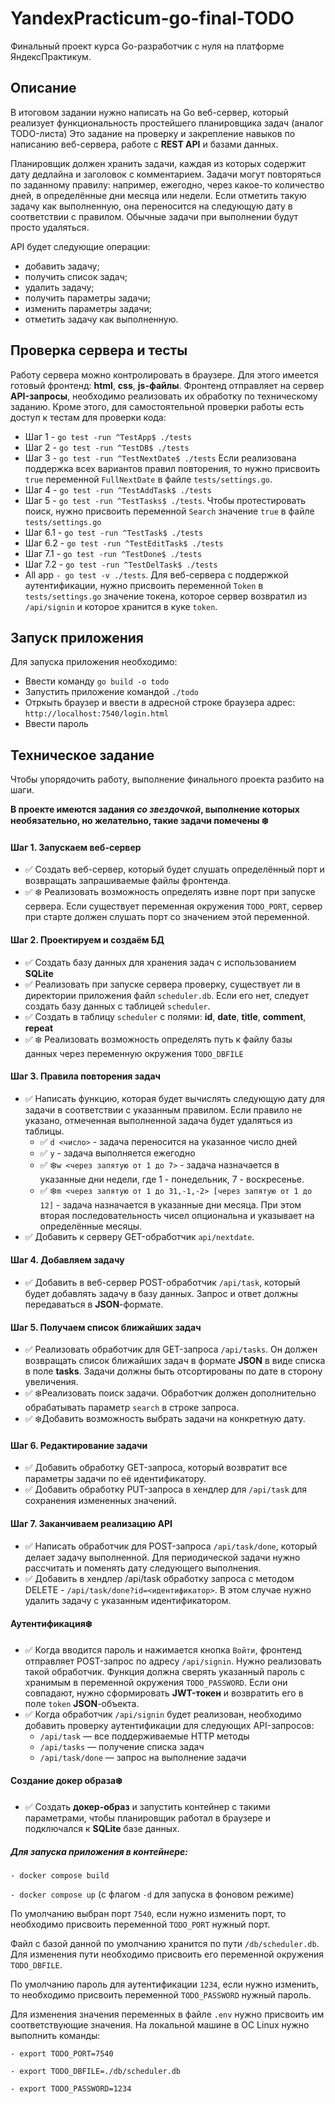 # YandexPracticum-go-final-TODO
Финальный проект курса Go-разработчик с нуля на платформе ЯндексПрактикум. 

## Описание 

В итоговом задании нужно написать на Go веб-сервер, который реализует функциональность простейшего планировщика задач (аналог TODO-листа)
Это задание на проверку и закрепление навыков по написанию веб-сервера, работе с **REST API** и базами данных.

Планировщик должен хранить задачи, каждая из которых содержит дату дедлайна и заголовок с комментарием. Задачи могут повторяться по заданному правилу: например, ежегодно, через какое-то количество дней, в определённые дни месяца или недели. Если отметить такую задачу как выполненную, она переносится на следующую дату в соответствии с правилом. Обычные задачи при выполнении будут просто удаляться.

API будет следующие операции:
- добавить задачу;
- получить список задач;
- удалить задачу;
- получить параметры задачи;
- изменить параметры задачи;
- отметить задачу как выполненную.

## Проверка сервера и тесты

Работу сервера можно контролировать в браузере. Для этого имеется готовый фронтенд: **html**, **css**, **js-файлы**. Фронтенд отправляет на сервер **API-запросы**, необходимо реализовать их обработку по техническому заданию.
Кроме этого, для самостоятельной проверки работы есть доступ к тестам для проверки кода:
- Шаг 1 - `go test -run ^TestApp$ ./tests`
- Шаг 2 - `go test -run ^TestDB$ ./tests`
- Шаг 3 - `go test -run ^TestNextDate$ ./tests`
  Если реализована поддержка всех вариантов правил повторения, то нужно присвоить `true` переменной `FullNextDate` в файле `tests/settings.go`.
- Шаг 4 - `go test -run ^TestAddTask$ ./tests`
- Шаг 5 - `go test -run ^TestTasks$ ./tests`.
  Чтобы протестировать поиск, нужно присвоить переменной `Search` значение `true` в файле `tests/settings.go`
- Шаг 6.1 - `go test -run ^TestTask$ ./tests`
- Шаг 6.2 - `go test -run ^TestEditTask$ ./tests`
- Шаг 7.1 - `go test -run ^TestDone$ ./tests`
- Шаг 7.2 - `go test -run ^TestDelTask$ ./tests`
- All app `- go test -v ./tests`.
  Для веб-сервера с поддержкой аутентификации, нужно присвоить переменной `Token` в `tests/settings.go` значение токена, которое сервер возвратил из `/api/signin` и которое хранится в куке `token`.

## Запуск приложения
Для запуска приложения необходимо:
 - Ввести команду  `go build -o todo`
 - Запустить приложение командой `./todo`
 - Отркыть браузер и ввести в адресной строке браузера адрес: `http://localhost:7540/login.html`
 - Ввести пароль

## Техническое задание 
Чтобы упорядочить работу, выполнение финального проекта разбито на шаги.

**В проекте имеются задания _со звездочкой_, выполнение которых необязательно, но желательно, такие задачи помечены ❄️**

#### Шаг 1. Запускаем веб-сервер
- ✅ Создать веб-сервер, который будет слушать определённый порт и возвращать запрашиваемые файлы фронтенда.
- ✅ ❄️ Реализовать возможность определять извне порт при запуске сервера. Если существует переменная окружения `TODO_PORT`, сервер при старте должен слушать порт со значением этой переменной. 

#### Шаг 2. Проектируем и создаём БД
- ✅ Создать базу данных для хранения задач с использованием **SQLite**
- ✅ Реализовать при запуске сервера проверку, существует ли в директории приложения файл `scheduler.db`. Если его нет, следует создать базу данных с таблицей `scheduler`.
- ✅ Создать в таблицу `scheduler` с полями: **id**, **date**, **title**, **comment**, **repeat**
- ✅ ❄️ Реализовать возможность определять путь к файлу базы данных через переменную окружения `TODO_DBFILE`

#### Шаг 3. Правила повторения задач
- ✅  Написать функцию, которая будет вычислять следующую дату для задачи в соответствии с указанным правилом. Если правило не указано, отмеченная выполненной задача будет удаляться из таблицы.
    - ✅   `d <число>` - задача переносится на указанное число дней
    - ✅   `y` - задача выполняется ежегодно
    - ✅   ❄️`w <через запятую от 1 до 7>` - задача назначается в указанные дни недели, где 1 - понедельник, 7 - воскресенье.
    - ✅   ❄️`m <через запятую от 1 до 31,-1,-2> [через запятую от 1 до 12]` - задача назначается в указанные дни месяца. При этом вторая последовательность чисел опциональна и указывает на определённые месяцы.
- ✅ Добавить к серверу GET-обработчик `api/nextdate`.

#### Шаг 4. Добавляем задачу
- ✅ Добавить в веб-сервер POST-обработчик `/api/task`, который будет добавлять задачу в базу данных. Запрос и ответ должны передаваться в **JSON**-формате.

#### Шаг 5. Получаем список ближайших задач
- ✅ Реализовать обработчик для GET-запроса `/api/tasks`. Он должен возвращать список ближайших задач в формате **JSON** в виде списка в поле **tasks**. Задачи должны быть отсортированы по дате в сторону увеличения.
- ✅ ❄️Реализовать поиск задачи. Обработчик должен дополнительно обрабатывать параметр `search` в строке запроса. 
- ✅ ❄️Добавить возможность выбрать задачи на конкретную дату.

#### Шаг 6. Редактирование задачи
- ✅ Добавить обработку GET-запроса, который возвратит все параметры задачи по её идентификатору.
- ✅ Добавить обработку PUT-запроса в хендлер для `/api/task` для сохранения измененных значений.

#### Шаг 7. Заканчиваем реализацию API
- ✅ Написать обработчик для POST-запроса `/api/task/done`, который делает задачу выполненной. Для периодической задачи нужно рассчитать и поменять дату следующего выполнения.
- ✅ Добавить в хендлер /api/task обработку запроса с методом DELETE - `/api/task/done?id=<идентификатор>`. В этом случае нужно удалить задачу с указанным идентификатором.

#### Аутентификация❄️
- ✅ Когда вводится пароль и нажимается кнопка `Войти`, фронтенд отправляет POST-запрос по адресу `/api/signin`. Нужно реализовать такой обработчик. Функция должна сверять указанный пароль с хранимым в переменной окружения `TODO_PASSWORD`. Если они совпадают, нужно сформировать **JWT-токен** и возвратить его в поле `token` **JSON**-объекта.
- ✅ Когда обработчик `/api/signin` будет реализован, необходимо добавить проверку аутентификации для следующих API-запросов:
  -  `/api/task` — все поддерживаемые HTTP методы
  -  `/api/tasks` — получение списка задач
  -  `/api/task/done` — запрос на выполнение задачи

#### Создание докер образа❄️
- ✅ Создать **докер-образ** и запустить контейнер с такими параметрами, чтобы планировщик работал в браузере и подключался к **SQLite** базе данных.

##### Для запуска приложения в контейнере:

`- docker compose build`

`- docker compose up` (с флагом `-d` для запуска в фоновом режиме)

По умолчанию выбран порт `7540`, если нужно изменить порт, то необходимо присвоить переменной `TODO_PORT` нужный порт.

Файл с базой данной по умолчанию хранится по пути `/db/scheduler.db`. Для изменения пути необходимо присвоить его переменной окружения `TODO_DBFILE`.

По умолчанию пароль для аутентификации `1234`, если нужно изменить, то необходимо присвоить переменной `TODO_PASSWORD` нужный пароль.

Для изменения значения переменных в файле `.env` нужно присвоить им соответствующие значения.
На локальной машине в ОС Linux нужно выполнить команды:

`- export TODO_PORT=7540`

`- export TODO_DBFILE=./db/scheduler.db`

`- export TODO_PASSWORD=1234`
